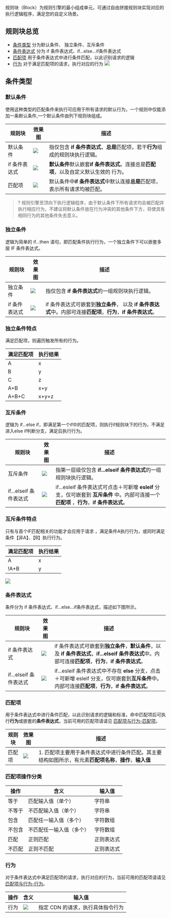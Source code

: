 规则块（Block）为规则引擎的最小组成单元，可通过自由拼接规则块实现对应的执行逻辑程序，满足您的自定义场景。

## 规则块总览
- [条件类型](https://cloud.tencent.com/document/product/228/74435#.E6.9D.A1.E4.BB.B6.E7.B1.BB.E5.9E.8B)
分为默认条件、 独立条件、互斥条件
- [条件表达式](https://cloud.tencent.com/document/product/228/74435#.E6.9D.A1.E4.BB.B6.E8.A1.A8.E8.BE.BE.E5.BC.8F)
分为 if 条件表达式、if...else...if条件表达式
- [匹配项](https://cloud.tencent.com/document/product/228/74435#.E5.8C.B9.E9.85.8D.E9.A1.B9)
用于条件表达式中进行条件匹配，以此识别请求的逻辑
- [行为](https://cloud.tencent.com/document/product/228/74435#.E8.A1.8C.E4.B8.BA)
对于满足匹配项的请求，执行对应的行为
![](https://qcloudimg.tencent-cloud.cn/raw/377907325235c4610d0aaf2687c00d61.png)

 

## 条件类型
### 默认条件
使用这种类型的匹配条件来执行可应用于所有请求的默认行为，一个规则中仅能添加一条默认条件,一个默认条件由列下规则块组成。

| 规则块        | 效果图                                                       | 描述                                                         |
| ------------- | ------------------------------------------------------------ | ------------------------------------------------------------ |
| 默认条件      | ![](https://qcloudimg.tencent-cloud.cn/raw/0a8406ff4909a8127c93378166e2a64e.png) | 指仅包含 **if 条件表达式**，**总是**匹配项，若干**行为**组成的规则块执行逻辑。 |
| if 条件表达式 | ![](https://qcloudimg.tencent-cloud.cn/raw/6107dd9ed72a94b2be8d021b0f16c2f3.png) | **默认条件**默认嵌套**if 条件表达式**。连接总是**匹配项**，以及自定义默认生效的 行为。 |
| 匹配项        | ![](https://qcloudimg.tencent-cloud.cn/raw/f7d23816227ce98a9308c9079ccda544.png) | 默认条件中**if 条件表达式**中默认连接**总是**匹配项，表示所有请求均被匹配。 |

>? 规则引擎至顶向下执行逻辑程序，由于默认条件下所有请求均会被匹配并执行相应行为，不建议将默认条件放在行为冲突的其他条件下方，将使具有相同行为的其他条件失去意义。


### 独立条件
逻辑为简单的 if...then 语句，即匹配条件执行行为，一个独立条件下可以嵌套多层 IF 条件表达式。

| 规则块        | 效果图                                                       | 描述                                                         |
| ------------- | ------------------------------------------------------------ | ------------------------------------------------------------ |
| 独立条件      | ![](https://qcloudimg.tencent-cloud.cn/raw/4cc06948544bc63f74e0e2015ca05935.png) | 指仅包含 **if 条件表达式**的一组规则块执行逻辑。             |
| if 条件表达式 | ![](https://qcloudimg.tencent-cloud.cn/raw/3576b0144f78f18ca8951cba9b7f55f9.png) | if 条件表达式可嵌套到**独立条件**， 以及 **if 条件表达式**中。内部可连接**匹配项**，**行为**，**if 条件表达式**。 |

### 独立条件特点
满足匹配项，则遍历触发所有的行为。

| 满足匹配项 | 执行结果 |
| ---------- | -------- |
| A          | x        |
| B          | y        |
| C          | z        |
| A+B        | x+y      |
| A+B+C      | x+y+z    |


### 互斥条件
逻辑为 if...else if，即满足第一个if中的匹配项，则执行if规则块下的行为，不满足进入else if判断分支，满足后执行行为。

| 规则块                 | 效果图                                                       | 描述                                                         |
| ---------------------- | ------------------------------------------------------------ | ------------------------------------------------------------ |
| 互斥条件               | ![](https://qcloudimg.tencent-cloud.cn/raw/5d15097be55cb5b1be4db9449db176b1.png) | 指第一层级仅包含 **if...elseif 条件表达式**的一组规则块执行逻辑。 |
| if...elseif 条件表达式 | ![](https://qcloudimg.tencent-cloud.cn/raw/6c2efd91358a171d5bf76a5ad234fa21.png) | if...esleif 条件表达式可点击＋可新增 **esleif** 分支，仅可嵌套到 **互斥条件** 中。内部可连接一个**匹配项** ，**行为**，**if 条件表达式**。 |

### 互斥条件特点
只有与首个IF匹配相关的功能才会应用于请求 ，满足条件A执行行为，或同时满足条件【非A】、【B】执行行为。

| 满足匹配项 | 执行结果 |
| ---------- | -------- |
| A          | x        |
| !A+B       | y        |


![](https://qcloudimg.tencent-cloud.cn/raw/db911658a804d7b5804c46f3484230a2.png)

 

### 条件表达式
条件分为 if 条件表达式、if...else...if条件表达式，描述如下图所示。

| 规则块                 | 效果图                                                       | 描述                                                         |
| ---------------------- | ------------------------------------------------------------ | ------------------------------------------------------------ |
| if 条件表达式          | ![](https://qcloudimg.tencent-cloud.cn/raw/38cd36812d6322e8bb5f2041bae5adb9.png) | if 条件表达式可嵌套到**独立条件**，**默认条件**，以及 **if 条件表达式**，**if...elseif 条件表达式**中。内部可连接**匹配项**，**行为**，**if 条件表达式**。 |
| if...elseif 条件表达式 | ![](https://qcloudimg.tencent-cloud.cn/raw/493f6109c4984f507cbefff1910cea08.png) | if...esleif 条件表达式中不存在 **else** 分支，点击＋可新增 esleif 分支，仅可嵌套到**互斥条件**中。内部可连接**匹配项**，**行为**，**if 条件表达式**。 |


### 匹配项
用于条件表达式中进行条件匹配，以此识别请求的逻辑和标准，命中匹配项后可执行**行为**或嵌套的**条件表达式**，当前可用的匹配项请请见 [匹配项与行为-匹配项](https://cloud.tencent.com/document/product/228/74435#.E5.8C.B9.E9.85.8D.E9.A1.B9)。

| 规则块 | 效果图                                                       | 描述                                                         |
| ------ | ------------------------------------------------------------ | ------------------------------------------------------------ |
| 匹配项 | ![](https://qcloudimg.tencent-cloud.cn/raw/c65e2fdfdaf836d9a15a3f8736894042.png) | 1. 匹配项主要用于条件表达式中进行条件匹配。其主要结构如图所示，有元素**匹配项名称**，**操作**，**输入值** |


### 匹配项操作分类
| 操作   | 含义                     | 输入值   |
| ------ | ------------------------ | -------- |
| 等于   | 匹配输入值（单个）       | 字符串   |
| 不等于 | 不匹配输入值（单个）     | 字符串   |
| 包含   | 匹配任一输入值（多个）   | 字符数组 |
| 不包含 | 不匹配任一输入值（多个） | 字符数组 |
|匹配	|正则匹配|	正则表达式
|不匹配	|正则不匹配	|正则表达式|


### 行为
对于条件表达式中满足匹配项的请求，执行对应的行为，当前可用的匹配项请请见 [匹配项与行为-行为](https://cloud.tencent.com/document/product/228/74435#.E8.A1.8C.E4.B8.BA)。

| 操作 | 含义                                                         | 输入值                            |
| ---- | ------------------------------------------------------------ | --------------------------------- |
| 行为 | ![](https://qcloudimg.tencent-cloud.cn/raw/24077fbd676baa204c592cd9b327e4b1.png) | 指定 CDN 的请求，执行具体指令行为 |
